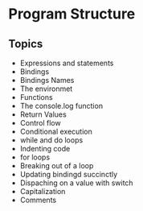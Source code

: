 # Program Structure

## Topics

- Expressions and statements
- Bindings
- Bindings Names
- The environmet
- Functions
- The console.log function
- Return Values
- Control flow
- Conditional execution
- while and do loops
- Indenting code
- for loops
- Breaking out of a loop
- Updating bindingd succinctly
- Dispaching on a value with switch
- Capitalization
- Comments